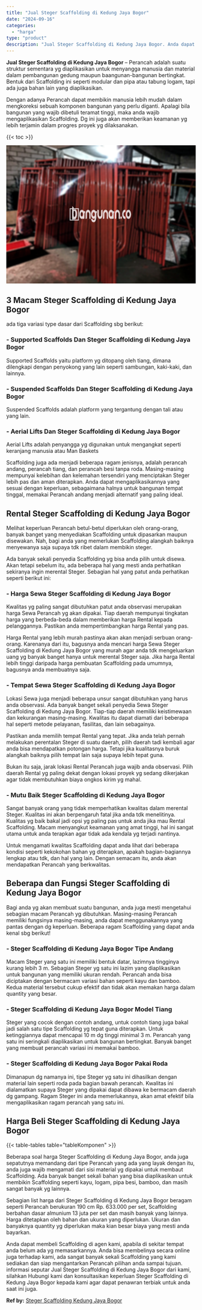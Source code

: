 ```yaml
---
title: "Jual Steger Scaffolding di Kedung Jaya Bogor"
date: "2024-09-16"
categories: 
  - "harga"
type: "product"
description: "Jual Steger Scaffolding di Kedung Jaya Bogor. Anda dapat membeli Scaffolding di agen kami, apabila di sekitar tempat anda belum ada yg memasarkannya. Anda bi..."
---
```


**Jual Steger Scaffolding di Kedung Jaya Bogor** – Perancah adalah suatu struktur sementara yg diaplikasikan untuk menyangga manusia dan material dalam pembangunan gedung maupun baangunan-bangunan bertingkat. Bentuk dari Scaffolding ini seperti modular dan pipa atau tabung logam, tapi ada juga bahan lain yang diaplikasikan.

Dengan adanya Perancah dapat membikin manusia lebih mudah dalam mengkoreksi sebuah komponen bangunan yang perlu diganti. Apalagi bila bangunan yang wajib dibetuli teramat tinggi, maka anda wajib mengaplikasikan Scaffolding. Dg ini juga akan memberikan keamanan yg lebih terjamin dalam progres proyek yg dilaksanakan.

{{< toc >}}

![Jual Steger Scaffolding di Kedung Jaya Bogor](/images/sewa-scaffolding-steger-05.png)

## 3 Macam Steger Scaffolding di Kedung Jaya Bogor

ada tiga variasi type dasar dari Scaffolding sbg berikut:

### \- Supported Scaffolds Dan Steger Scaffolding di Kedung Jaya Bogor

Supported Scaffolds yaitu platform yg ditopang oleh tiang, dimana dilengkapi dengan penyokong yang lain seperti sambungan, kaki-kaki, dan lainnya.

### \- Suspended Scaffolds Dan Steger Scaffolding di Kedung Jaya Bogor

Suspended Scaffolds adalah platform yang tergantung dengan tali atau yang lain.

### \- Aerial Lifts Dan Steger Scaffolding di Kedung Jaya Bogor

Aerial Lifts adalah penyangga yg digunakan untuk mengangkat seperti keranjang manusia atau Man Baskets

Scaffolding juga ada menjadi beberapa ragam jenisnya, adalah perancah andang, perancah tiang, dan perancah besi tanpa roda. Masing-masing mempunyai kelebihan dan kelemahan tersendiri yang menciptakan Steger lebih pas dan aman diterapkan. Anda dapat mengaplikasikannya yang sesuai dengan keperluan, sebagaimana halnya untuk bangunan tempat tinggal, memakai Perancah andang menjadi alternatif yang paling ideal.

## Rental Steger Scaffolding di Kedung Jaya Bogor

Melihat keperluan Perancah betul-betul diperlukan oleh orang-orang, banyak banget yang menyediakan Scaffolding untuk dipasarkan maupun disewakan. Nah, bagi anda yang memerlukan Scaffolding alangkah baiknya menyewanya saja supaya tdk ribet dalam membikin steger.

Ada banyak sekali penyedia Scaffolding yg bisa anda pilih untuk disewa. Akan tetapi sebelum itu, ada beberapa hal yang mesti anda perhatikan sekiranya ingin merental Steger. Sebagian hal yang patut anda perhatikan seperti berikut ini:

### \- Harga Sewa Steger Scaffolding di Kedung Jaya Bogor

Kwalitas yg paling sangat dibutuhkan patut anda observasi merupakan harga Sewa Perancah yg akan dipakai. Tiap daerah mempunyai tingkatan harga yang berbeda-beda dalam memberikan harga Rental kepada pelanggannya. Pastikan anda mempertimbangkan harga Rental yang pas.

Harga Rental yang lebih murah pastinya akan akan menjadi serbuan orang-orang. Karenanya dari itu, bagusnya anda mencari harga Sewa Steger Scaffolding di Kedung Jaya Bogor yang murah agar anda tdk mengeluarkan uang yg banyak banget hanya untuk merental Steger saja. Jika harga Rental lebih tinggi daripada harga pembuatan Scaffolding pada umumnya, bagusnya anda membuatnya saja.

### \- Tempat Sewa Steger Scaffolding di Kedung Jaya Bogor

Lokasi Sewa juga menjadi beberapa unsur sangat dibutuhkan yang harus anda observasi. Ada banyak banget sekali penyedia Sewa Steger Scaffolding di Kedung Jaya Bogor. Tiap-tiap daerah memiliki keistimewaan dan kekurangan masing-masing. Kwalitas itu dapat diamati dari beberapa hal seperti metode pelayanan, fasilitas, dan lain sebagainya.

Pastikan anda memilih tempat Rental yang tepat. Jika anda telah pernah melakukan perentalan Steger di suatu daerah, pilih daerah tadi kembali agar anda bisa mendapatkan potongan harga. Tetapi jika kualitasnya buruk alangkah baiknya pilih tempat lain saja supaya lebih tepat guna.

Bukan itu saja, jarak lokasi Rental Perancah juga wajib anda observasi. Pilih daerah Rental yg paling dekat dengan lokasi proyek yg sedang dikerjakan agar tidak membutuhkan biaya ongkos kirim yg mahal.

### \- Mutu Baik Steger Scaffolding di Kedung Jaya Bogor

Sangat banyak orang yang tidak memperhatikan kwalitas dalam merental Steger. Kualitas ini akan berpengaruh fatal jika anda tdk menelitinya. Kualitas yg baik bakal jadi opsi yg paling pas untuk anda jika mau Rental Scaffolding. Macam menyangkut keamanan yang amat tinggi, hal ini sangat utama untuk anda terapkan agar tidak ada kendala yg terjadi nantinya.

Untuk mengamati kwalitas Scaffolding dapat anda lihat dari beberapa kondisi seperti kekokohan bahan yg diterapkan, apakah bagian-bagiannya lengkap atau tdk, dan hal yang lain. Dengan semacam itu, anda akan mendapatkan Perancah yang berkwalitas.

## Beberapa dan Fungsi Steger Scaffolding di Kedung Jaya Bogor

Bagi anda yg akan membuat suatu bangunan, anda juga mesti mengetahui sebagian macam Perancah yg dibutuhkan. Masing-masing Perancah memiliki fungsinya masing-masing, anda dapat menggunakannya yang pantas dengan dg keperluan. Beberapa ragam Scaffolding yang dapat anda kenal sbg berikut!

### \- Steger Scaffolding di Kedung Jaya Bogor Tipe Andang

Macam Steger yang satu ini memiliki bentuk datar, lazimnya tingginya kurang lebih 3 m. Sebagian Steger yg satu ini lazim yang diaplikasikan untuk bangunan yang memiliki ukuran rendah. Perancah anda bisa diciptakan dengan bermacam variasi bahan seperti kayu dan bamboo. Kedua material tersebut cukup efektif dan tidak akan memakan harga dalam quantity yang besar.

### \- Steger Scaffolding di Kedung Jaya Bogor Model Tiang

Steger yang cocok dengan contoh andang, untuk contoh tiang juga bakal jadi salah satu tipe Scaffolding yg tepat guna diterapkan. Untuk ketinggiannya dapat mencapai 10 m dg tinggi minimal 3 m. Perancah yang satu ini seringkali diaplikasikan untuk bangunan bertingkat. Banyak banget yang membuat perancah variasi ini memakai bamboo.

### \- Steger Scaffolding di Kedung Jaya Bogor Pakai Roda

Dimanapun dg namanya ini, tipe Steger yg satu ini dihasilkan dengan material lain seperti roda pada bagian bawah perancah. Kwalitas ini dialamatkan supaya Steger yang dipakai dapat dibawa ke bermacam daerah dg gampang. Ragam Steger ini anda memerlukannya, akan amat efektif bila mengaplikasikan ragam perancah yang satu ini.

## Harga Beli Steger Scaffolding di Kedung Jaya Bogor

{{< table-tables table="tableKomponen" >}}

Beberapa soal harga Steger Scaffolding di Kedung Jaya Bogor, anda juga sepatutnya memandang dari tipe Perancah yang ada yang layak dengan itu, anda juga wajib mengamati dari sisi material yg dipakai untuk membaut Scaffolding. Ada banyak banget sekali bahan yang bisa diaplikasikan untuk membikin Scaffolding seperti kayu, logam, pipa besi, bamboo, dan masih sangat banyak yg lainnya.

Sebagian list harga dari Steger Scaffolding di Kedung Jaya Bogor beragam seperti Perancah berukuran 190 cm Rp. 633.000 per set, Scaffolding berbahan dasar almunium 13 juta per set dan masih banyak yang lainnya. Harga ditetapkan oleh bahan dan ukuran yang diperlukan. Ukuran dan banyaknya quantity yg diperlukan maka kian besar biaya yang mesti anda bayarkan.

Anda dapat membeli Scaffolding di agen kami, apabila di sekitar tempat anda belum ada yg memasarkannya. Anda bisa membelinya secara online juga terhadap kami, ada sangat banyak sekali Scaffolding yang kami sediakan dan siap mengantarkan Perancah pilihan anda sampai tujuan. informasi seputar Jual Steger Scaffolding di Kedung Jaya Bogor dari kami, silahkan Hubungi kami dan konsultasikan keperluan Steger Scaffolding di Kedung Jaya Bogor kepada kami agar dapat penawran terbiak untuk anda saat ini juga.

**Ref by:** [Steger Scaffolding Kedung Jaya Bogor](https://id.wikipedia.org/wiki/Steger)
